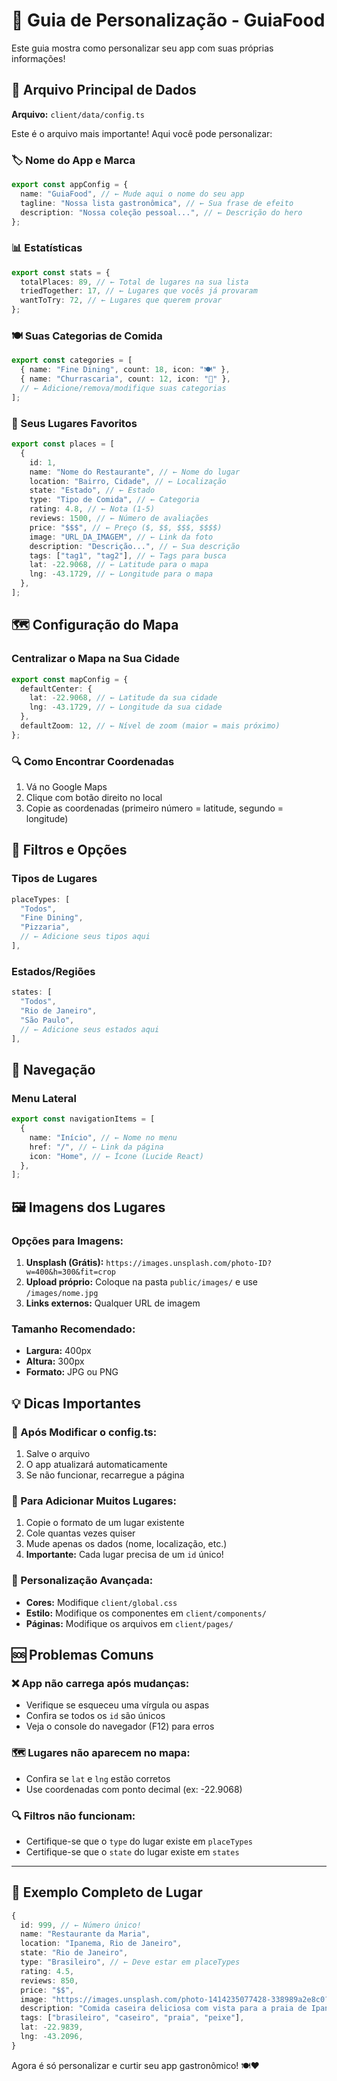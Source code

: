 # 🎯 Guia de Personalização - GuiaFood

Este guia mostra como personalizar seu app com suas próprias informações!

## 📁 Arquivo Principal de Dados

**Arquivo:** `client/data/config.ts`

Este é o arquivo mais importante! Aqui você pode personalizar:

### 🏷️ Nome do App e Marca

```typescript
export const appConfig = {
  name: "GuiaFood", // ← Mude aqui o nome do seu app
  tagline: "Nossa lista gastronômica", // ← Sua frase de efeito
  description: "Nossa coleção pessoal...", // ← Descrição do hero
};
```

### 📊 Estatísticas

```typescript
export const stats = {
  totalPlaces: 89, // ← Total de lugares na sua lista
  triedTogether: 17, // ← Lugares que vocês já provaram
  wantToTry: 72, // ← Lugares que querem provar
};
```

### 🍽️ Suas Categorias de Comida

```typescript
export const categories = [
  { name: "Fine Dining", count: 18, icon: "🍽️" },
  { name: "Churrascaria", count: 12, icon: "🥩" },
  // ← Adicione/remova/modifique suas categorias
];
```

### 📍 Seus Lugares Favoritos

```typescript
export const places = [
  {
    id: 1,
    name: "Nome do Restaurante", // ← Nome do lugar
    location: "Bairro, Cidade", // ← Localização
    state: "Estado", // ← Estado
    type: "Tipo de Comida", // ← Categoria
    rating: 4.8, // ← Nota (1-5)
    reviews: 1500, // ← Número de avaliações
    price: "$$$", // ← Preço ($, $$, $$$, $$$$)
    image: "URL_DA_IMAGEM", // ← Link da foto
    description: "Descrição...", // ← Sua descrição
    tags: ["tag1", "tag2"], // ← Tags para busca
    lat: -22.9068, // ← Latitude para o mapa
    lng: -43.1729, // ← Longitude para o mapa
  },
];
```

## 🗺️ Configuração do Mapa

### Centralizar o Mapa na Sua Cidade

```typescript
export const mapConfig = {
  defaultCenter: {
    lat: -22.9068, // ← Latitude da sua cidade
    lng: -43.1729, // ← Longitude da sua cidade
  },
  defaultZoom: 12, // ← Nível de zoom (maior = mais próximo)
};
```

### 🔍 Como Encontrar Coordenadas

1. Vá no Google Maps
2. Clique com botão direito no local
3. Copie as coordenadas (primeiro número = latitude, segundo = longitude)

## 🔧 Filtros e Opções

### Tipos de Lugares

```typescript
placeTypes: [
  "Todos",
  "Fine Dining",
  "Pizzaria",
  // ← Adicione seus tipos aqui
],
```

### Estados/Regiões

```typescript
states: [
  "Todos",
  "Rio de Janeiro",
  "São Paulo",
  // ← Adicione seus estados aqui
],
```

## 📱 Navegação

### Menu Lateral

```typescript
export const navigationItems = [
  {
    name: "Início", // ← Nome no menu
    href: "/", // ← Link da página
    icon: "Home", // ← Ícone (Lucide React)
  },
];
```

## 🖼️ Imagens dos Lugares

### Opções para Imagens:

1. **Unsplash (Grátis):** `https://images.unsplash.com/photo-ID?w=400&h=300&fit=crop`
2. **Upload próprio:** Coloque na pasta `public/images/` e use `/images/nome.jpg`
3. **Links externos:** Qualquer URL de imagem

### Tamanho Recomendado:

- **Largura:** 400px
- **Altura:** 300px
- **Formato:** JPG ou PNG

## 💡 Dicas Importantes

### 🔄 Após Modificar o config.ts:

1. Salve o arquivo
2. O app atualizará automaticamente
3. Se não funcionar, recarregue a página

### 📍 Para Adicionar Muitos Lugares:

1. Copie o formato de um lugar existente
2. Cole quantas vezes quiser
3. Mude apenas os dados (nome, localização, etc.)
4. **Importante:** Cada lugar precisa de um `id` único!

### 🎨 Personalização Avançada:

- **Cores:** Modifique `client/global.css`
- **Estilo:** Modifique os componentes em `client/components/`
- **Páginas:** Modifique os arquivos em `client/pages/`

## 🆘 Problemas Comuns

### ❌ App não carrega após mudanças:

- Verifique se esqueceu uma vírgula ou aspas
- Confira se todos os `id` são únicos
- Veja o console do navegador (F12) para erros

### 🗺️ Lugares não aparecem no mapa:

- Confira se `lat` e `lng` estão corretos
- Use coordenadas com ponto decimal (ex: -22.9068)

### 🔍 Filtros não funcionam:

- Certifique-se que o `type` do lugar existe em `placeTypes`
- Certifique-se que o `state` do lugar existe em `states`

---

## 🚀 Exemplo Completo de Lugar

```typescript
{
  id: 999, // ← Número único!
  name: "Restaurante da Maria",
  location: "Ipanema, Rio de Janeiro",
  state: "Rio de Janeiro",
  type: "Brasileiro", // ← Deve estar em placeTypes
  rating: 4.5,
  reviews: 850,
  price: "$$",
  image: "https://images.unsplash.com/photo-1414235077428-338989a2e8c0?w=400&h=300&fit=crop",
  description: "Comida caseira deliciosa com vista para a praia de Ipanema. Famoso pelo peixe grelhado e caipirinha de caju.",
  tags: ["brasileiro", "caseiro", "praia", "peixe"],
  lat: -22.9839,
  lng: -43.2096,
}
```

Agora é só personalizar e curtir seu app gastronômico! 🍽️❤️
